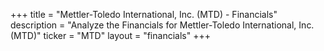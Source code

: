 +++
title = "Mettler-Toledo International, Inc. (MTD) - Financials"
description = "Analyze the Financials for Mettler-Toledo International, Inc. (MTD)"
ticker = "MTD"
layout = "financials"
+++

